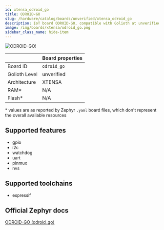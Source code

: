 ```yaml
---
id: xtensa_odroid_go
title: ODROID-GO
slug: /hardware/catalog/boards/unverified/xtensa_odroid_go
description: IoT board ODROID-GO, compatible with Golioth at unverified level.
image: /img/boards/xtensa/odroid_go.png
sidebar_class_name: hide-item
---
```


[//]: # (This is an auto-generated file, do not edit! Changes to it will be lost upon re-generation)

![ODROID-GO!](/img/boards/xtensa/odroid_go.png "ODROID-GO")

|                | Board properties     |
| -------------  | -------------------- |
| Board ID       | `odroid_go` |
| Golioth Level  | unverified       |
| Architecture   | XTENSA |
| RAM*           | N/A |
| Flash*         | N/A |

\* values are as reported by Zephyr `.yaml` board files, which don't represent the overall available resources



## Supported features

* gpio
* i2c
* watchdog
* uart
* pinmux
* nvs

## Supported toolchains

* espressif

## Official Zephyr docs

[ODROID-GO (odroid_go)](https://docs.zephyrproject.org/latest/boards/xtensa/odroid_go/doc/index.html)
